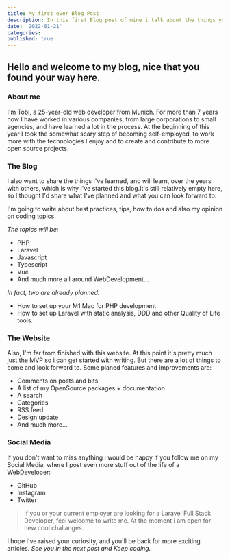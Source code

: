 ```yaml
---
title: My first ever Blog Post
description: In this first Blog post of mine i talk about the things you can expect from this Blog and my future plans.
date: '2022-01-21'
categories:
published: true
---
```

## Hello and welcome to my blog, nice that you found your way here.

### About me

I'm Tobi, a 25-year-old web developer from Munich. For more than 7 years now I have worked in various companies, from large corporations to small agencies, and have learned a lot in the process. At the beginning of this year I took the somewhat scary step of becoming self-employed, to work more with the technologies I enjoy and to create and contribute to more open source projects.

### The Blog

I also want to share the things I've learned, and will learn, over the years with others, which is why I've started this blog.It's still relatively empty here, so I thought I'd share what I've planned and what you can look forward to:

I'm going to write about best practices, tips, how to dos and also my opinion on coding topics.

*The topics will be:*
- PHP
- Laravel 
- Javascript 
- Typescript 
- Vue 
- And much more all around WebDevelopment...

*In fact, two are already planned:*
- How to set up your M1 Mac for PHP development
- How to set up Laravel with static analysis, DDD and other Quality of Life tools.

### The Website

Also, I'm far from finished with this website. At this point it's pretty much just the MVP so i can get started with writing. But there are a lot of things to come and look forward to. Some planed features and improvements are:

- Comments on posts and bits
- A list of my OpenSource packages + documentation
- A search
- Categories
- RSS feed
- Design update
- And much more...

### Social Media

If you don't want to miss anything i would be happy if you follow me on my Social Media, where I post even more stuff out of the life of a WebDeveloper:

- GitHub
- Instagram
- Twitter

> If you or your current employer are looking for a Laravel Full Stack Developer, 
> feel welcome to write me. At the moment i am open for new cool challanges.

I hope I've raised your curiosity, and you'll be back for more exciting articles.
*See you in the next post and Keep coding.*
